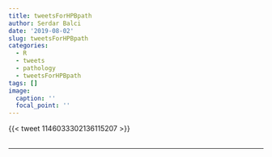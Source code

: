 ```yaml
---
title: tweetsForHPBpath
author: Serdar Balci
date: '2019-08-02'
slug: tweetsForHPBpath
categories:
  - R
  - tweets
  - pathology
  - tweetsForHPBpath
tags: []
image:
  caption: ''
  focal_point: ''
---
```



{{< tweet 1146033302136115207 >}}
<br>
<br>
<hr>
